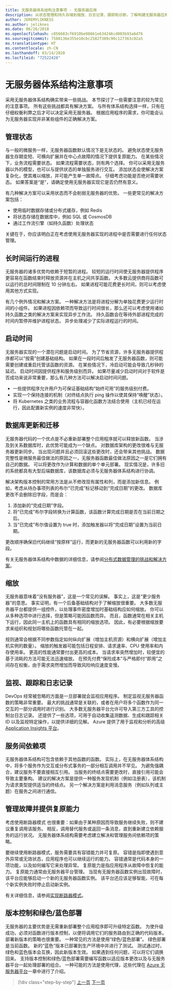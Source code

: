 ```yaml
---
title: 无服务器体系结构注意事项 - 无服务器应用
description: 从状态管理和持久存储到缩放、日志记录、跟踪和诊断，了解构建无服务器应用程序所面临的挑战。
author: JEREMYLIKNESS
ms.author: jeliknes
ms.date: 06/26/2018
ms.openlocfilehash: c856683cf6910be98661e634246cd003b93a6d76
ms.sourcegitcommit: 7588136e355e10cbc2582f389c90c127363c02a5
ms.translationtype: HT
ms.contentlocale: zh-CN
ms.lasthandoff: 03/14/2020
ms.locfileid: "72522428"
---
```

# <a name="serverless-architecture-considerations"></a>无服务器体系结构注意事项

采用无服务器体系结构确实带来一些挑战。 本节探讨了一些需要注意的较为常见的注意事项。 所有这些挑战都具有解决方案。 与所有体系结构选择一样，只有在仔细权衡利弊之后才可以决定采用无服务器。 根据应用程序的需求，你可能会认为无服务器实现并非某些组件的正确解决方案。

## <a name="managing-state"></a>管理状态

与一般的微服务一样，无服务器函数默认情况下是无状态的。 避免状态使无服务器生存期变短、可横向扩展并在中心点故障的情况下提供复原能力。 在某些情况下，业务流程需要状态。 如果流程需要状态，则有两个选择。 你可以采用无服务器以外的模型，也可以与提供状态的单独服务进行交互。 添加状态会使解决方案复杂化，使其难以缩放，并可能产生单一故障点。 仔细考虑功能是否绝对需要状态。 如果答案是“是”，请确定使用无服务器实现它是否仍然有意义。

有几种解决方案可以采用状态而不会削弱无服务器的优势。 一些更常见的解决方案包括：

- 使用临时数据存储或分布式缓存，例如 Redis
- 将状态存储在数据库中，例如 SQL 或 CosmosDB
- 通过工作流引擎（如持久函数）处理状态

关键在于，你应该明白正在考虑使用无服务器实现的进程中是否需要进行任何状态管理。

## <a name="long-running-processes"></a>长时间运行的进程

无服务器的诸多优势均依赖于短暂的进程。 较短的运行时间使无服务器提供程序更容易在函数结束时释放资源并在主机之间共享函数。 大多数云提供商将函数可以运行的总时间限制在 10 分钟左右。 如果进程可能花费更长时间，则可以考虑使用其他方式实现。

有几个例外情况和解决方案。 一种解决方法是将进程分解为单独花费更少运行时间的小组件。 如果进程因依赖项而导致运行时间很长，那么还可以考虑使用诸如持久函数之类的解决方案来实现异步工作流。 持久函数会在等待外部进程完成的时间内暂停并维护进程状态。 异步处理减少了实际进程运行的时间。

## <a name="startup-time"></a>启动时间

无服务器实现的一个潜在问题是启动时间。 为了节省资源，许多无服务器提供程序都可以“按需”创建基础结构。 如果在一段时间后触发了无服务器函数，则可能需要创建或重启托管该函数的资源。 在某些情况下，冷启动可能会导致几秒钟的延迟。 启动时间因提供程序和服务级别而异。 如果尽量减少启动时间对于软件是否成功来说非常重要，那么有几种方法可以解决启动时间问题。

- 一些提供程序允许用户为可保证基础结构“始终可用”的服务级别付费。
- 实现一个保持连接的机制（对终结点执行 ping 操作以使其保持“唤醒”状态）。
- 将 Kubernetes 之类的业务流程与容器化函数方法结合使用（主机已经在运行，因此配置新实例的速度非常快）。

## <a name="database-updates-and-migrations"></a>数据库更新和迁移

无服务器代码的一个优点是不必重新部署整个应用程序就可以释放新函数。 当涉及到关系数据库时，此优势可能成为一个缺点。 对数据库架构的更改很难与无服务器更新同步。 当出现问题并且必须回滚这些更改时，还会带来其他挑战。 数据完整性是微服务最佳做法的原因之一，无服务器函数最佳做法原因之一是它们拥有自己的数据。 可以将更改作为计算和数据的单个单元部署。 现实情况是，许多旧的系统都具有大型后端数据库，该数据库必须与无服务器体系结构进行协调。

解决架构版本控制的常用方法是从不修改现有属性和列，而是添加新信息。 例如，考虑从待办事项列表的布尔“已完成”标记移动到“完成日期”的更改。 数据库更改不会删除旧字段，而是会：

1. 添加新的“完成日期”字段。
1. 将“已完成”布尔字段转换为计算函数，该函数计算完成日期是否在当前日期之后。
1. 当“已完成”布尔值设置为 true 时，添加触发器以将“完成日期”设置为当前日期。

更改顺序确保旧代码继续“按原样”运行，而更新的无服务器函数可以利用新的字段。

有关无服务器体系结构中数据的详细信息，请参阅[分布式数据管理的挑战和解决方案](../microservices/architect-microservice-container-applications/distributed-data-management.md)。

## <a name="scaling"></a>缩放

无服务器意味着“没有服务器”，这是一个常见的误解。 事实上，这是“更少服务器”的意思。 事实证明，有一个后备基础结构对于了解缩放很重要。 大多数无服务器平台都提供一组控件，以处理事件密度增加时基础结构应如何缩放。 你可以从多种选项中进行选择，但是策略可能因函数而异。 而且，函数通常在相关主机下运行，因此同一主机上的函数具有相同的缩放选项。 因此，有必要根据缩放要求来组织和规划将哪些函数托管在一起。

规则通常会根据不同参数指定如何纵向扩展（增加主机资源）和横向扩展（增加主机实例的数量）。 缩放的触发器可能包括日程安排、请求速率、CPU 使用率和内存使用率。 更高的性能通常要付出更高的成本。 当请求率突然增加时，较便宜的基于消耗的方法可能无法迅速缩放。 在预先付费“保险成本”与严格即付“即用”之间存在权衡，由于需求突然增加而导致风险响应速度变慢。

## <a name="monitoring-tracing-and-logging"></a>监视、跟踪和日志记录

DevOps 经常被忽略的方面是一旦部署就会监视应用程序。 制定监视无服务器函数的策略非常重要。 最大的挑战通常是关联的，或者在用户将多个函数作为同一交互的一部分调用时进行识别。 大多数无服务器平台允许可导入第三方工具的控制台日志记录。 还提供了一些选项，可用于自动收集遥测数据、生成和跟踪相关 ID 以及监视特定操作，以提供详细的见解。 Azure 提供了用于监视和分析的高级 [Application Insights 平台](https://docs.microsoft.com/azure/azure-functions/functions-monitoring)。

## <a name="inter-service-dependencies"></a>服务间依赖项

无服务器体系结构可包含依赖于其他函数的函数。 实际上，在无服务器体系结构中，将多个服务作为交互或分布式事务的一部分相互调用并不罕见。 为避免强耦合，建议服务不要直接相互引用。 当服务的终结点需要更改时，直接引用可能会导致主要重构。 建议的解决方案是提供一种服务发现机制（例如注册表），该机制为请求类型提供适当的终结点。 另一个解决方案是利用消息服务（例如队列或主题）在服务之间进行通信。

## <a name="managing-failure-and-providing-resiliency"></a>管理故障并提供复原能力

考虑使用断路器模式  也很重要：如果由于某种原因而导致服务继续失败，则不建议重复调用该服务。 相反，调用替代服务或返回一条消息，直到重新建立依赖服务的运行状况。 无服务器体系结构需要考虑建立解决和管理服务间依赖项的策略。

要继续使用断路器模式，服务需要具有容错能力并可复原。 容错是指即使遇到意外异常或无效状态，应用程序也可以继续运行的能力。 容错通常是代码本身的一项功能，以及如何编写它来处理异常。 复原能力是指应用程序从故障中恢复的能力。 复原能力通常由无服务器平台管理。 当现有无服务器函数实例出现故障时，该平台应能够启动一个新的无服务器函数实例。 该平台还应该足够智能，可在每个新实例失败时停止启动新实例。

有关详细信息，请参阅[实现断路器模式](../microservices/implement-resilient-applications/implement-circuit-breaker-pattern.md)。

## <a name="versioning-and-greenblue-deployments"></a>版本控制和绿色/蓝色部署

无服务器的主要优势是无需重新部署整个应用程序即可升级特定函数。 为使升级成功，必须对函数进行版本控制，以便将调用它们的服务路由到正确的代码版本。 部署新版本的策略也很重要。 一种常见的方法是使用“绿色/蓝色部署”。 绿色部署是当前函数。 新的“蓝色”版本已部署到生产环境中并进行了测试。 测试通过时，绿色和蓝色版本会互换，因此新版本生效。 如果遇到任何问题，可以将它们调换回来。 支持版本控制和绿色/蓝色部署需要编写函数以适应版本更改以及与无服务器平台一起处理部署的组合。 一种可能的方法是使用代理，这些代理在 [Azure 无服务器平台](azure-functions.md#proxies)一章中进行了介绍。

>[!div class="step-by-step"]
>[上一页](serverless-architecture.md)
>[下一页](serverless-design-examples.md)
